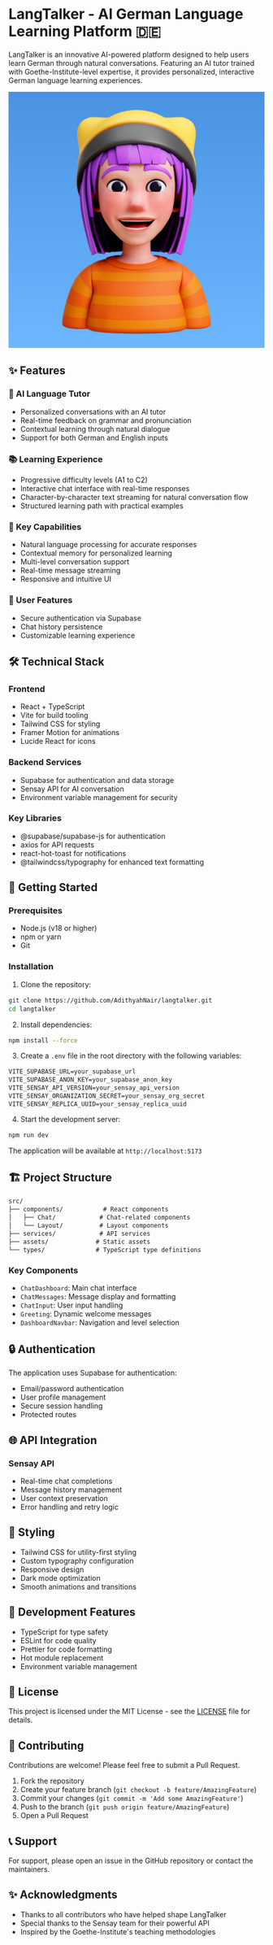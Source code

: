 # LangTalker - AI German Language Learning Platform 🇩🇪

LangTalker is an innovative AI-powered platform designed to help users learn German through natural conversations. Featuring an AI tutor trained with Goethe-Institute-level expertise, it provides personalized, interactive German language learning experiences.

![LangTalker Avatar](src/assets/images/helga-avatar.jpg)

## ✨ Features

### 🤖 AI Language Tutor

- Personalized conversations with an AI tutor
- Real-time feedback on grammar and pronunciation
- Contextual learning through natural dialogue
- Support for both German and English inputs

### 📚 Learning Experience

- Progressive difficulty levels (A1 to C2)
- Interactive chat interface with real-time responses
- Character-by-character text streaming for natural conversation flow
- Structured learning path with practical examples

### 🎯 Key Capabilities

- Natural language processing for accurate responses
- Contextual memory for personalized learning
- Multi-level conversation support
- Real-time message streaming
- Responsive and intuitive UI

### 🔐 User Features

- Secure authentication via Supabase
- Chat history persistence
- Customizable learning experience

## 🛠️ Technical Stack

### Frontend

- React + TypeScript
- Vite for build tooling
- Tailwind CSS for styling
- Framer Motion for animations
- Lucide React for icons

### Backend Services

- Supabase for authentication and data storage
- Sensay API for AI conversation
- Environment variable management for security

### Key Libraries

- @supabase/supabase-js for authentication
- axios for API requests
- react-hot-toast for notifications
- @tailwindcss/typography for enhanced text formatting

## 🚀 Getting Started

### Prerequisites

- Node.js (v18 or higher)
- npm or yarn
- Git

### Installation

1. Clone the repository:

```bash
git clone https://github.com/AdithyahNair/langtalker.git
cd langtalker
```

2. Install dependencies:

```bash
npm install --force
```

3. Create a `.env` file in the root directory with the following variables:

```env
VITE_SUPABASE_URL=your_supabase_url
VITE_SUPABASE_ANON_KEY=your_supabase_anon_key
VITE_SENSAY_API_VERSION=your_sensay_api_version
VITE_SENSAY_ORGANIZATION_SECRET=your_sensay_org_secret
VITE_SENSAY_REPLICA_UUID=your_sensay_replica_uuid
```

4. Start the development server:

```bash
npm run dev
```

The application will be available at `http://localhost:5173`

## 🏗️ Project Structure

```
src/
├── components/           # React components
│   ├── Chat/            # Chat-related components
│   └── Layout/          # Layout components
├── services/            # API services
├── assets/             # Static assets
└── types/              # TypeScript type definitions
```

### Key Components

- `ChatDashboard`: Main chat interface
- `ChatMessages`: Message display and formatting
- `ChatInput`: User input handling
- `Greeting`: Dynamic welcome messages
- `DashboardNavbar`: Navigation and level selection

## 🔒 Authentication

The application uses Supabase for authentication:

- Email/password authentication
- User profile management
- Secure session handling
- Protected routes

## 🌐 API Integration

### Sensay API

- Real-time chat completions
- Message history management
- User context preservation
- Error handling and retry logic

## 🎨 Styling

- Tailwind CSS for utility-first styling
- Custom typography configuration
- Responsive design
- Dark mode optimization
- Smooth animations and transitions

## 🧪 Development Features

- TypeScript for type safety
- ESLint for code quality
- Prettier for code formatting
- Hot module replacement
- Environment variable management

## 📝 License

This project is licensed under the MIT License - see the [LICENSE](LICENSE) file for details.

## 🤝 Contributing

Contributions are welcome! Please feel free to submit a Pull Request.

1. Fork the repository
2. Create your feature branch (`git checkout -b feature/AmazingFeature`)
3. Commit your changes (`git commit -m 'Add some AmazingFeature'`)
4. Push to the branch (`git push origin feature/AmazingFeature`)
5. Open a Pull Request

## 📞 Support

For support, please open an issue in the GitHub repository or contact the maintainers.

## ✨ Acknowledgments

- Thanks to all contributors who have helped shape LangTalker
- Special thanks to the Sensay team for their powerful API
- Inspired by the Goethe-Institute's teaching methodologies
